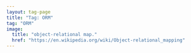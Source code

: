 ```yaml
---
layout: tag-page
title: "Tag: ORM"
tag: "ORM"
image:
  title: "object-relational map."
  href: "https://en.wikipedia.org/wiki/Object-relational_mapping"
---
```

